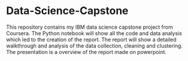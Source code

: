 # Data-Science-Capstone
This repository contains my IBM data science capstone project from Coursera. 
The Python notebook will show all the code and data analysis which led to the creation of the report. 
The report will show a detailed walkthrough and analysis of the data collection, cleaning and clustering. 
The presentation is a overview of the report made on powerpoint. 

